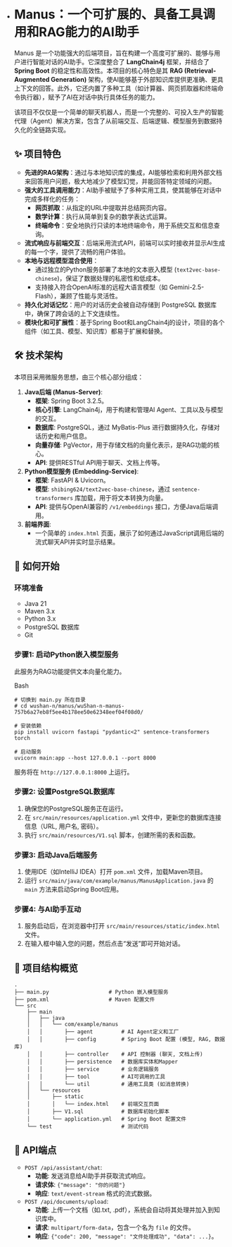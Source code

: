 - # Manus：一个可扩展的、具备工具调用和RAG能力的AI助手

  

  Manus 是一个功能强大的后端项目，旨在构建一个高度可扩展的、能够与用户进行智能对话的AI助手。它深度整合了 **LangChain4j** 框架，并结合了 **Spring Boot** 的稳定性和高效性。本项目的核心特色是其 **RAG (Retrieval-Augmented Generation)** 架构，使AI能够基于外部知识库提供更准确、更具上下文的回答。此外，它还内置了多种工具（如计算器、网页抓取器和终端命令执行器），赋予了AI在对话中执行具体任务的能力。

  该项目不仅仅是一个简单的聊天机器人，而是一个完整的、可投入生产的智能代理（Agent）解决方案，包含了从前端交互、后端逻辑、模型服务到数据持久化的全链路实现。

  

  ## ✨ 项目特色

  

  - **先进的RAG架构**：通过与本地知识库的集成，AI能够检索和利用外部文档来回答用户问题，极大地减少了模型幻觉，并能回答特定领域的问题。
  - **强大的工具调用能力**：AI助手被赋予了多种实用工具，使其能够在对话中完成多样化的任务：
    - **网页抓取**：从指定的URL中提取并总结网页内容。
    - **数学计算**：执行从简单到复杂的数学表达式运算。
    - **终端命令**：安全地执行只读的本地终端命令，用于系统交互和信息查询。
  - **流式响应与前端交互**：后端采用流式API，前端可以实时接收并显示AI生成的每一个字，提供了流畅的用户体验。
  - **本地与远程模型混合使用**：
    - 通过独立的Python服务部署了本地的文本嵌入模型 (`text2vec-base-chinese`)，保证了数据处理的私密性和低成本。
    - 支持接入符合OpenAI标准的远程大语言模型（如 Gemini-2.5-Flash），兼顾了性能与灵活性。
  - **持久化对话记忆**：用户的对话历史会被自动存储到 PostgreSQL 数据库中，确保了跨会话的上下文连续性。
  - **模块化和可扩展性**：基于Spring Boot和LangChain4j的设计，项目的各个组件（如工具、模型、知识库）都易于扩展和替换。

  

  ## 🛠️ 技术架构

  

  本项目采用微服务思想，由三个核心部分组成：

  1. **Java后端 (Manus-Server)**:
     - **框架**: Spring Boot 3.2.5。
     - **核心引擎**: LangChain4j，用于构建和管理AI Agent、工具以及与模型的交互。
     - **数据库**: PostgreSQL，通过 MyBatis-Plus 进行数据持久化，存储对话历史和用户信息。
     - **向量存储**: PgVector，用于存储文档的向量化表示，是RAG功能的核心。
     - **API**: 提供RESTful API用于聊天、文档上传等。
  2. **Python模型服务 (Embedding-Service)**:
     - **框架**: FastAPI & Uvicorn。
     - **模型**: `shibing624/text2vec-base-chinese`，通过 `sentence-transformers` 库加载，用于将文本转换为向量。
     - **API**: 提供与OpenAI兼容的 `/v1/embeddings` 接口，方便Java后端调用。
  3. **前端界面**:
     - 一个简单的 `index.html` 页面，展示了如何通过JavaScript调用后端的流式聊天API并实时显示结果。

  

  ## 🚀 如何开始

  

  

  ### 环境准备

  

  - Java 21
  - Maven 3.x
  - Python 3.x
  - PostgreSQL 数据库
  - Git

  

  ### 步骤1: 启动Python嵌入模型服务

  

  此服务为RAG功能提供文本向量化能力。

  Bash

  ```
  # 切换到 main.py 所在目录
  # cd wushan-n/manus/wuShan-n-manus-757b6a27eb8f5ee4b178ee50e62348eef04f08d0/
  
  # 安装依赖
  pip install uvicorn fastapi "pydantic<2" sentence-transformers torch
  
  # 启动服务
  uvicorn main:app --host 127.0.0.1 --port 8000
  ```

  服务将在 `http://127.0.0.1:8000` 上运行。

  

  ### 步骤2: 设置PostgreSQL数据库

  

  1. 确保您的PostgreSQL服务正在运行。
  2. 在 `src/main/resources/application.yml` 文件中，更新您的数据库连接信息（URL, 用户名, 密码）。
  3. 执行 `src/main/resources/V1.sql` 脚本，创建所需的表和函数。

  

  ### 步骤3: 启动Java后端服务

  

  1. 使用IDE（如IntelliJ IDEA）打开 `pom.xml` 文件，加载Maven项目。
  2. 运行 `src/main/java/com/example/manus/ManusApplication.java` 的 `main` 方法来启动Spring Boot应用。

  

  ### 步骤4: 与AI助手互动

  

  1. 服务启动后，在浏览器中打开 `src/main/resources/static/index.html` 文件。
  2. 在输入框中输入您的问题，然后点击“发送”即可开始对话。

  

  ## 📂 项目结构概览

  

  ```
  .
  ├── main.py                   # Python 嵌入模型服务
  ├── pom.xml                   # Maven 配置文件
  └── src
      ├── main
      │   ├── java
      │   │   └── com/example/manus
      │   │       ├── agent         # AI Agent定义和工厂
      │   │       ├── config        # Spring Boot 配置 (模型, RAG, 数据库)
      │   │       ├── controller    # API 控制器 (聊天, 文档上传)
      │   │       ├── persistence   # 数据库实体和Mapper
      │   │       ├── service       # 业务逻辑服务
      │   │       ├── tool          # AI可调用的工具
      │   │       └── util          # 通用工具类 (如消息转换)
      │   └── resources
      │       ├── static
      │       │   └── index.html    # 前端交互页面
      │       ├── V1.sql            # 数据库初始化脚本
      │       └── application.yml   # Spring Boot 配置文件
      └── test                      # 测试代码
  ```

  

  ## 📜 API端点

  

  - `POST /api/assistant/chat`:
    - **功能**: 发送消息给AI助手并获取流式响应。
    - **请求体**: `{"message": "你的问题"}`
    - **响应**: `text/event-stream` 格式的流式数据。
  - `POST /api/documents/upload`:
    - **功能**: 上传一个文档（如.txt, .pdf），系统会自动将其处理并加入到知识库中。
    - **请求**: `multipart/form-data`，包含一个名为 `file` 的文件。
    - **响应**: `{"code": 200, "message": "文件处理成功", "data": ...}`。
